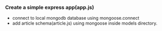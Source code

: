 ### Create a simple express app(app.js)

- connect to local mongodb database using mongoose.connect
- add article schema(article.js) using mongoose inside models directory.
